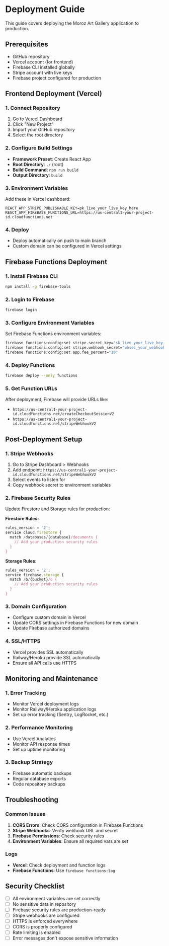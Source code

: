 # Deployment Guide

This guide covers deploying the Moroz Art Gallery application to production.

## Prerequisites

- GitHub repository
- Vercel account (for frontend)
- Firebase CLI installed globally
- Stripe account with live keys
- Firebase project configured for production

## Frontend Deployment (Vercel)

### 1. Connect Repository
1. Go to [Vercel Dashboard](https://vercel.com/dashboard)
2. Click "New Project"
3. Import your GitHub repository
4. Select the root directory

### 2. Configure Build Settings
- **Framework Preset**: Create React App
- **Root Directory**: `./` (root)
- **Build Command**: `npm run build`
- **Output Directory**: `build`

### 3. Environment Variables
Add these in Vercel dashboard:
```
REACT_APP_STRIPE_PUBLISHABLE_KEY=pk_live_your_live_key_here
REACT_APP_FIREBASE_FUNCTIONS_URL=https://us-central1-your-project-id.cloudfunctions.net
```

### 4. Deploy
- Deploy automatically on push to main branch
- Custom domain can be configured in Vercel settings

## Firebase Functions Deployment

### 1. Install Firebase CLI
```bash
npm install -g firebase-tools
```

### 2. Login to Firebase
```bash
firebase login
```

### 3. Configure Environment Variables
Set Firebase Functions environment variables:
```bash
firebase functions:config:set stripe.secret_key="sk_live_your_live_key_here"
firebase functions:config:set stripe.webhook_secret="whsec_your_webhook_secret_here"
firebase functions:config:set app.fee_percent="10"
```

### 4. Deploy Functions
```bash
firebase deploy --only functions
```

### 5. Get Function URLs
After deployment, Firebase will provide URLs like:
- `https://us-central1-your-project-id.cloudfunctions.net/createCheckoutSessionV2`
- `https://us-central1-your-project-id.cloudfunctions.net/stripeWebhookV2`

## Post-Deployment Setup

### 1. Stripe Webhooks
1. Go to Stripe Dashboard > Webhooks
2. Add endpoint: `https://us-central1-your-project-id.cloudfunctions.net/stripeWebhookV2`
3. Select events to listen for
4. Copy webhook secret to environment variables

### 2. Firebase Security Rules
Update Firestore and Storage rules for production:

**Firestore Rules:**
```javascript
rules_version = '2';
service cloud.firestore {
  match /databases/{database}/documents {
    // Add your production security rules
  }
}
```

**Storage Rules:**
```javascript
rules_version = '2';
service firebase.storage {
  match /b/{bucket}/o {
    // Add your production security rules
  }
}
```

### 3. Domain Configuration
- Configure custom domain in Vercel
- Update CORS settings in Firebase Functions for new domain
- Update Firebase authorized domains

### 4. SSL/HTTPS
- Vercel provides SSL automatically
- Railway/Heroku provide SSL automatically
- Ensure all API calls use HTTPS

## Monitoring and Maintenance

### 1. Error Tracking
- Monitor Vercel deployment logs
- Monitor Railway/Heroku application logs
- Set up error tracking (Sentry, LogRocket, etc.)

### 2. Performance Monitoring
- Use Vercel Analytics
- Monitor API response times
- Set up uptime monitoring

### 3. Backup Strategy
- Firebase automatic backups
- Regular database exports
- Code repository backups

## Troubleshooting

### Common Issues
1. **CORS Errors**: Check CORS configuration in Firebase Functions
2. **Stripe Webhooks**: Verify webhook URL and secret
3. **Firebase Permissions**: Check security rules
4. **Environment Variables**: Ensure all required vars are set

### Logs
- **Vercel**: Check deployment and function logs
- **Firebase Functions**: Use `firebase functions:log`

## Security Checklist

- [ ] All environment variables are set correctly
- [ ] No sensitive data in repository
- [ ] Firebase security rules are production-ready
- [ ] Stripe webhooks are configured
- [ ] HTTPS is enforced everywhere
- [ ] CORS is properly configured
- [ ] Rate limiting is enabled
- [ ] Error messages don't expose sensitive information